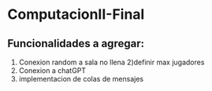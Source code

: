 # ComputacionII-Final
## Funcionalidades a agregar:
1) Conexion random a sala no llena
2)definir max jugadores
2) Conexion a chatGPT
3) implementacion de colas de mensajes